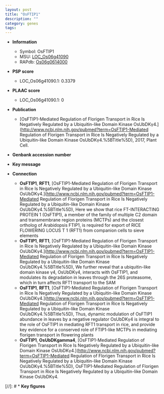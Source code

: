 ```yaml
---
layout: post
title: "OsFTIP1"
description: ""
category: genes
tags: 
---
```


* **Information**  
    + Symbol: OsFTIP1  
    + MSU: [LOC_Os06g41090](http://rice.plantbiology.msu.edu/cgi-bin/ORF_infopage.cgi?orf=LOC_Os06g41090)  
    + RAPdb: [Os06g0614000](http://rapdb.dna.affrc.go.jp/viewer/gbrowse_details/irgsp1?name=Os06g0614000)  

* **PSP score**  
    + LOC_Os06g41090.1: 0.3379 

* **PLAAC score**  
    + LOC_Os06g41090.1: 0 

* **Publication**  
    + [OsFTIP1-Mediated Regulation of Florigen Transport in Rice Is Negatively Regulated by a Ubiquitin-like Domain Kinase OsUbDKγ4.](http://www.ncbi.nlm.nih.gov/pubmed?term=OsFTIP1-Mediated Regulation of Florigen Transport in Rice Is Negatively Regulated by a Ubiquitin-like Domain Kinase OsUbDKγ4.%5BTitle%5D), 2017, Plant Cell.

* **Genbank accession number**  

* **Key message**  

* **Connection**  
    + __OsFTIP1__, __RFT1__, [OsFTIP1-Mediated Regulation of Florigen Transport in Rice Is Negatively Regulated by a Ubiquitin-like Domain Kinase OsUbDKγ4.](http://www.ncbi.nlm.nih.gov/pubmed?term=OsFTIP1-Mediated Regulation of Florigen Transport in Rice Is Negatively Regulated by a Ubiquitin-like Domain Kinase OsUbDKγ4.%5BTitle%5D),  Here we show that rice FT-INTERACTING PROTEIN 1 (OsFTIP1), a member of the family of multiple C2 domain and transmembrane region proteins (MCTPs) and the closest ortholog of Arabidopsis FTIP1, is required for export of RICE FLOWERING LOCUS T 1 (RFT1) from companion cells to sieve elements
    + __OsFTIP1__, __RFT1__, [OsFTIP1-Mediated Regulation of Florigen Transport in Rice Is Negatively Regulated by a Ubiquitin-like Domain Kinase OsUbDKγ4.](http://www.ncbi.nlm.nih.gov/pubmed?term=OsFTIP1-Mediated Regulation of Florigen Transport in Rice Is Negatively Regulated by a Ubiquitin-like Domain Kinase OsUbDKγ4.%5BTitle%5D),  We further reveal that a ubiquitin-like domain kinase γ4, OsUbDKγ4, interacts with OsFTIP1, and modulates its degradation in leaves through the 26S proteasome, which in turn affects RFT1 transport to the SAM
    + __OsFTIP1__, __RFT1__, [OsFTIP1-Mediated Regulation of Florigen Transport in Rice Is Negatively Regulated by a Ubiquitin-like Domain Kinase OsUbDKγ4.](http://www.ncbi.nlm.nih.gov/pubmed?term=OsFTIP1-Mediated Regulation of Florigen Transport in Rice Is Negatively Regulated by a Ubiquitin-like Domain Kinase OsUbDKγ4.%5BTitle%5D),  Thus, dynamic modulation of OsFTIP1 abundance in leaves by a negative regulator OsUbDKγ4 is integral to the role of OsFTIP1 in mediating RFT1 transport in rice, and provide key evidence for a conserved role of FTIP1-like MCTPs in mediating florigen transport in flowering plants
    + __OsFTIP1__, __OsUbDKgamma4__, [OsFTIP1-Mediated Regulation of Florigen Transport in Rice Is Negatively Regulated by a Ubiquitin-like Domain Kinase OsUbDKγ4.](http://www.ncbi.nlm.nih.gov/pubmed?term=OsFTIP1-Mediated Regulation of Florigen Transport in Rice Is Negatively Regulated by a Ubiquitin-like Domain Kinase OsUbDKγ4.%5BTitle%5D), OsFTIP1-Mediated Regulation of Florigen Transport in Rice Is Negatively Regulated by a Ubiquitin-like Domain Kinase OsUbDKγ4.

[//]: # * **Key figures**  


